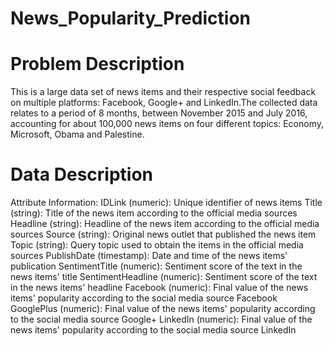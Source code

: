 # News_Popularity_Prediction
# Problem Description
This is a large data set of news items and their respective social feedback on multiple platforms: Facebook, Google+ and LinkedIn.The collected data relates to a period of 8 months, between November 2015 and July 2016, accounting for about 100,000 news items on four different topics: Economy, Microsoft, Obama and Palestine.
# Data Description
Attribute Information:
IDLink (numeric): Unique identifier of news items
Title (string): Title of the news item according to the official media sources
Headline (string): Headline of the news item according to the official media sources
Source (string): Original news outlet that published the news item
Topic (string): Query topic used to obtain the items in the official media sources
PublishDate (timestamp): Date and time of the news items' publication
SentimentTitle (numeric): Sentiment score of the text in the news items' title
SentimentHeadline (numeric): Sentiment score of the text in the news items' headline
Facebook (numeric): Final value of the news items' popularity according to the social media source Facebook
GooglePlus (numeric): Final value of the news items' popularity according to the social media source Google+
LinkedIn (numeric): Final value of the news items' popularity according to the social media source LinkedIn
